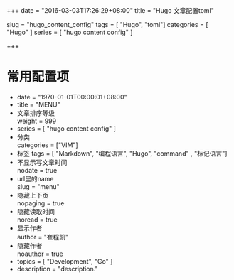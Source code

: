 +++
date = "2016-03-03T17:26:29+08:00"
title = "Hugo 文章配置toml"

slug = "hugo_content_config"
tags = [ "Hugo", "toml"]
categories = [
  "Hugo"
]
series = [ "hugo content config" ]

+++
# 常用配置项


* date = "1970-01-01T00:00:01+08:00"
* title = "MENU"
* 文章排序等级  
  weight = 999
* series = [ "hugo content config" ]
* 分类  
  categories = ["VIM"]
* 标签
  tags = [ "Markdown", "编程语言", "Hugo", "command" , "标记语言"]
* 不显示写文章时间  
  nodate = true
* url里的name  
  slug = "menu"
* 隐藏上下页  
  nopaging = true
* 隐藏读取时间  
  noread = true
* 显示作者  
  author = "崔程凯"
* 隐藏作者  
  noauthor = true
* topics = [ "Development", "Go" ]
* description = "description."
<!--more-->
